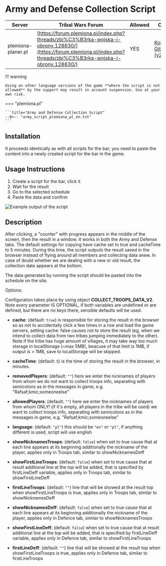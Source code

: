# Army and Defense Collection Script

| Server             | Tribal Wars Forum                                                                                                                                                    | Allowed | Code                                                                                                              |
| ------------------ | -------------------------------------------------------------------------------------------------------------------------------------------------------------------- | ------- | ----------------------------------------------------------------------------------------------------------------- |
| plemiona-planer.pl | [https://forum.plemiona.pl/index.php?threads/zbi%C3%B3rka-wojska-i-obrony.128630/](https://forum.plemiona.pl/index.php?threads/zbi%C3%B3rka-wojska-i-obrony.128630/) | YES     | [Kod na GitHubie (v2)](https://github.com/rafsaf/scripts_tribal_wars/blob/2024-09-01/public/collect_troops_v2.js) |

!!! warning

    Using on other language versions of the game **where the script is not allowed** by the support may result in account suspension. Use at your own risk.

=== "plemiona.pl"

    ```title="Army and Defense Collection Script"
    --8<-- "army_script_plemiona_pl_en.txt"
    ```

## Installation

It proceeds identically as with all scripts for the bar; you need to paste the content into a newly created script for the bar in the game.

## Usage Instructions

1. Create a script for the bar, click it
2. Wait for the result
3. Go to the selected schedule
4. Paste the data and confirm

![Example output of the script](image-2.png)

## Description

After clicking, a "counter" with progress appears in the middle of the screen, then the result in a window. It works in both the Army and Defense tabs. The default settings for copying have cache set to true and cacheTime to 5 minutes. During this time, the script outputs the result saved in the browser instead of flying around all members and collecting data anew. In case of doubt whether we are dealing with a new or old result, the collection date appears at the bottom.

The data generated by running the script should be pasted into the schedule on the site.

Options:

Configuration takes place by using object **COLLECT_TROOPS_DATA_V2**. Note every parameter IS OPTIONAL, if both variables are
undefined or are defined, but there are no keys there, sensible 
defaults will be used.

- **cache**: <boolean> (default: `true`) is responsible for storing the result 
in the browser so as not to accidentally click a few times in a row and 
load the game servers, setting cache: false causes not to store the result 
(eg, when we intend to collect data from two tribes jumping immediately 
to the other). Note if the tribe has huge amount of villages, it may take way 
too much storage in localStorage (~max 5MB), beacuse of that limit is 1MB,
if output is > 1MB, save to localStorage will be skipped.

- **cacheTime**: <number> (default: `5`) is the time of storing the result in 
the browser, in minutes.

- **removedPlayers**: <string> (default: `""`) here we enter the nicknames of players
from whom we do not want to collect troops info, separating with semicolons as in 
the messages in game, e.g. "Rafsaf;kmic;someoneelse"

- **allowedPlayers**: <string> (default: `""`) here we enter the nicknames of players 
from whom ONLY! (if it's empty, all players in the tribe will be used) we want to 
collect troops info, separating with semicolons as in the messages in game, 
e.g. "Rafsaf;kmic;someoneelse"

- **language**: <string> (default: `"pl"`) this should be `"en"` or `"pl"`, if anything
different is used, script will use english 

- **showNicknamesTroops**: <boolean> (default: `false`) when set to true cause that 
at each line appears at its beginning additionally the nickname of the player,
applies only in Troops tab, similar to showNicknamesDeff

- **showFirstLineTroops**: <boolean> (default: `false`) when set to true cause that 
at result additional line at the top will be added, that is specified by
firstLineDeff variable, applies only in Troops tab, similar to showFirstLineDeff

- **firstLineTroops**: <string> (default: `""`) line that will be showed at the result top
when showFirstLineTroops is true, applies only in Troops tab, similar to 
showNicknamesDeff

- **showNicknamesDeff**: <boolean> (default: `false`) when set to true cause that 
at each line appears at its beginning additionally the nickname of the player,
applies only in Defence tab, similar to showNicknamesTroops

- **showFirstLineDeff**: <boolean> (default: `false`) when set to true cause that 
at result additional line at the top will be added, that is specified by
firstLineDeff variable, applies only in Defence tab, similar to showFirstLineTroops

- **firstLineDeff**: <string> (default: `""`) line that will be showed at the result top
when showFirstLineTroops is true, applies only in Defence tab, similar 
to firstLineTroops